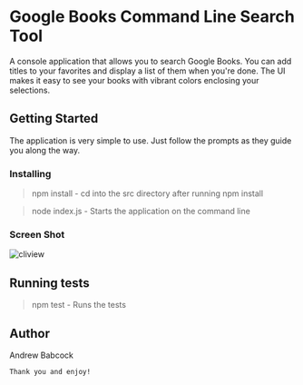 # Google Books Command Line Search Tool

A console application that allows you to search Google Books. You can add titles to your favorites and display a list of them when you're done. The UI makes it easy to see your books with vibrant colors enclosing your selections.

## Getting Started

The application is very simple to use. Just follow the prompts as they guide you along the way.

### Installing




> npm install - cd into the src directory after running npm install 

> node index.js - Starts the application on the command line

### Screen Shot

![cliview](https://user-images.githubusercontent.com/88339752/146929896-1bf6a011-cea4-4970-a79e-613ef0533c53.png)

## Running tests

> npm test - Runs the tests

## Author

Andrew Babcock

````
Thank you and enjoy!
